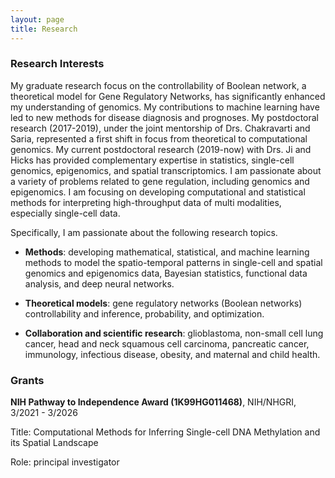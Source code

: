 ```yaml
---
layout: page
title: Research
---
```


### Research Interests

My graduate research focus on the controllability of Boolean network, a theoretical model for Gene Regulatory Networks, has significantly enhanced my understanding of genomics. My contributions to machine learning have led to new methods for disease diagnosis and prognoses. 
My postdoctoral research (2017-2019), under the joint mentorship of Drs. Chakravarti and Saria,
represented a first shift in focus from theoretical to computational genomics.
My current postdoctoral research (2019-now) with Drs. Ji and Hicks has provided complementary expertise in statistics, single-cell genomics, epigenomics, and spatial transcriptomics. I am passionate about a variety of problems related to gene regulation, including genomics and epigenomics. I am focusing on developing computational and statistical methods for interpreting high-throughput data of multi modalities, especially single-cell data. 

Specifically, I am passionate about the following research topics. 

- **Methods**: developing mathematical, statistical, and machine learning methods to model the spatio-temporal patterns in single-cell and spatial genomics and epigenomics data, Bayesian statistics, functional data analysis, and deep neural networks.

- **Theoretical models**: gene regulatory networks (Boolean networks) controllability and inference, probability, and optimization.

- **Collaboration and scientific research**: glioblastoma, non-small cell lung cancer, head and neck squamous cell carcinoma, pancreatic cancer, immunology, infectious disease, obesity, and maternal and child health.




### Grants

 **NIH Pathway to Independence Award (1K99HG011468)**, NIH/NHGRI, 3/2021 - 3/2026

 Title: Computational Methods for Inferring Single-cell DNA Methylation and its Spatial Landscape

Role: principal investigator
